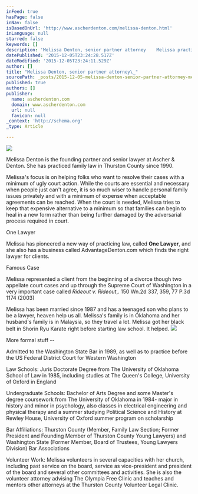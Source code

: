 ```yaml
---
inFeed: true
hasPage: false
inNav: false
isBasedOnUrl: 'http://www.ascherdenton.com/melissa-denton.html'
inLanguage: null
starred: false
keywords: []
description: 'Melissa Denton, senior partner attorney    Melissa practices only in the area of Family Law - including many things like: Divorce; Child Custody; Child Support;'
datePublished: '2015-12-05T23:24:28.517Z'
dateModified: '2015-12-05T23:24:11.529Z'
author: []
title: "Melissa Denton, senior partner attorney\_"
sourcePath: _posts/2015-12-05-melissa-denton-senior-partner-attorney-melissa-practices.md
published: true
authors: []
publisher:
  name: ascherdenton.com
  domain: www.ascherdenton.com
  url: null
  favicon: null
_context: 'http://schema.org'
_type: Article

---
```

![](https://s3-us-west-2.amazonaws.com/the-grid-img/p/85bfbca1d7a3db9a581e1ac68615737733bae0be.jpg)

Melissa Denton is the founding partner and senior lawyer at Ascher & Denton. She has practiced family law in Thurston County since 1990\.

Melissa's focus is on helping folks who want to resolve their cases with a minimum of ugly court action. While the courts are essential and necessary when people just can't agree, it is so much wiser to handle personal family issues privately and with a minimum of expense when acceptable agreements can be reached. When the court is needed, Melissa tries to keep that expensive alternative to a minimum so that families can begin to heal in a new form rather than being further damaged by the adversarial process required in court.

One Lawyer

Melissa has pioneered a new way of practicing law, called **One Lawyer**, and she also has a business called AdvantageDenton.com which finds the right lawyer for clients.

Famous Case

Melissa represented a client from the beginning of a divorce though two appellate court cases and up through the Supreme Court of Washington in a very important case called _Rideout v. Rideout_,. 150 Wn.2d 337, 359, 77 P.3d 1174 (2003)

Melissa has been married since 1987 and has a teenaged son who plans to be a lawyer, heaven help us all. Melissa's family is in Oklahoma and her husband's family is in Malaysia, so they travel a lot. Melissa got her black belt in Shorin Ryu Karate right before starting law school. It helped.
![](https://the-grid-user-content.s3-us-west-2.amazonaws.com/648d6e3c-d4f3-4ceb-ac16-1a00df4da053.JPG)

More formal stuff --

Admitted to the Washington State Bar in 1989, as well as to practice before the US Federal District Court for Western Washington

Law Schools: Juris Doctorate Degree from The University of Oklahoma School of Law in 1985, including studies at The Queen's College, University of Oxford in England

Undergraduate Schools: Bachelor of Arts Degree and some Master's degree coursework from The University of Oklahoma in 1984- major in history and minor in psychology, also classes in electrical engineering and physical therapy and a summer studying Political Science and History at Rewley House, University of Oxford summer program on scholarship

Bar Affiliations: Thurston County (Member, Family Law Section; Former President and Founding Member of Thurston County Young Lawyers) and Washington State (Former Member, Board of Trustees, Young Lawyers Division) Bar Associations

Volunteer Work: Melissa volunteers in several capacities with her church, including past service on the board, service as vice-president and president of the board and several other committees and activities. She is also the volunteer attorney advising The Olympia Free Clinic and teaches and mentors other attorneys at the Thurston County Volunteer Legal Clinic.